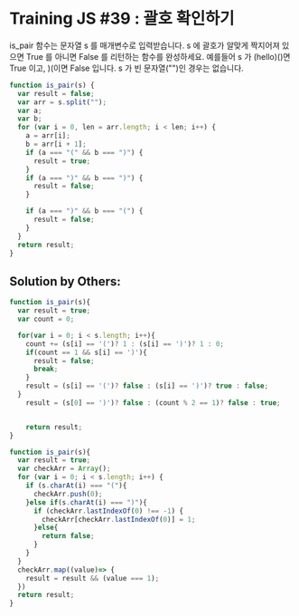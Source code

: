 # Training JS #39 : 괄호 확인하기

is_pair 함수는 문자열 s 를 매개변수로 입력받습니다.
s 에 괄호가 알맞게 짝지어져 있으면 True 를 아니면 False 를 리턴하는 함수를 완성하세요.
예를들어 s 가 (hello)()면 True 이고, )(이면 False 입니다.
s 가 빈 문자열("")인 경우는 없습니다.

```js
function is_pair(s) {
  var result = false;
  var arr = s.split("");
  var a;
  var b;
  for (var i = 0, len = arr.length; i < len; i++) {
    a = arr[i];
    b = arr[i + 1];
    if (a === "(" && b === ")") {
      result = true;
    }
    if (a === ")" && b === ")") {
      result = false;
    }

    if (a === ")" && b === "(") {
      result = false;
    }
  }
  return result;
}
```


## Solution by Others:

```js
function is_pair(s){
  var result = true;
  var count = 0;

  for(var i = 0; i < s.length; i++){
    count += (s[i] == '(')? 1 : (s[i] == ')')? 1 : 0;
    if(count == 1 && s[i] == ')'){
      result = false;
      break;
    }
    result = (s[i] == '(')? false : (s[i] == ')')? true : false;
  }
    result = (s[0] == ')')? false : (count % 2 == 1)? false : true;


    return result;
}

```


```js
function is_pair(s){
  var result = true;
  var checkArr = Array();
  for (var i = 0; i < s.length; i++) {
    if (s.charAt(i) === "("){
      checkArr.push(0);
    }else if(s.charAt(i) === ")"){
      if (checkArr.lastIndexOf(0) !== -1) {
        checkArr[checkArr.lastIndexOf(0)] = 1;
      }else{
        return false;
      }
    }
  }
  checkArr.map((value)=> {
    result = result && (value === 1);
  })
  return result;
}

```